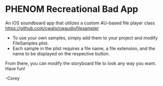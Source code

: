 # PHENOM Recreational Bad App

An iOS soundboard app that utilizes a custom AU-based file player class https://github.com/cwalo/cwaudiofilesampler

* To use your own samples, simply add them to your project and modify FileSamples.plist. 
* Each sample in the plist requires a file name, a file extension, and the name to be displayed on the respective button.

From there, you can modify the storyboard file to look any way you want. Have fun!

-Corey
